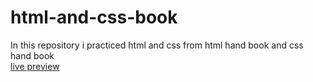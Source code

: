 # html-and-css-book
In this repository i practiced html and css from html hand book and css hand book <br>
<a href="https://abdimalik2004.github.io/html-and-css-book/" target="_blank" >live preview</a>
